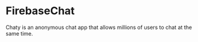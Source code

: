 # FirebaseChat
Chaty is an anonymous chat app that allows millions of users to chat at the same time.
